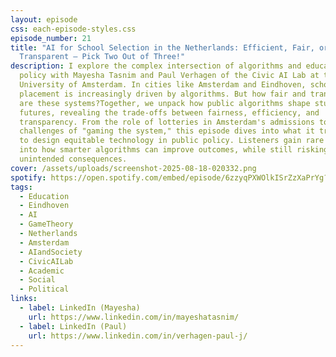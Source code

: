 ```yaml
---
layout: episode
css: each-episode-styles.css
episode_number: 21
title: "AI for School Selection in the Netherlands: Efficient, Fair, or
  Transparent — Pick Two Out of Three!"
description: I explore the complex intersection of algorithms and education
  policy with Mayesha Tasnim and Paul Verhagen of the Civic AI Lab at the
  University of Amsterdam. In cities like Amsterdam and Eindhoven, school
  placement is increasingly driven by algorithms. But how fair and transparent
  are these systems?Together, we unpack how public algorithms shape student
  futures, revealing the trade-offs between fairness, efficiency, and
  transparency. From the role of lotteries in Amsterdam's admissions to the
  challenges of "gaming the system," this episode dives into what it truly means
  to design equitable technology in public policy. Listeners gain rare insight
  into how smarter algorithms can improve outcomes, while still risking
  unintended consequences.
cover: /assets/uploads/screenshot-2025-08-18-020332.png
spotify: https://open.spotify.com/embed/episode/6zzyqPXWOlkISrZzXaPrYg?utm_source=generator
tags:
  - Education
  - Eindhoven
  - AI
  - GameTheory
  - Netherlands
  - Amsterdam
  - AIandSociety
  - CivicAILab
  - Academic
  - Social
  - Political
links:
  - label: LinkedIn (Mayesha)
    url: https://www.linkedin.com/in/mayeshatasnim/
  - label: LinkedIn (Paul)
    url: https://www.linkedin.com/in/verhagen-paul-j/
---
```

